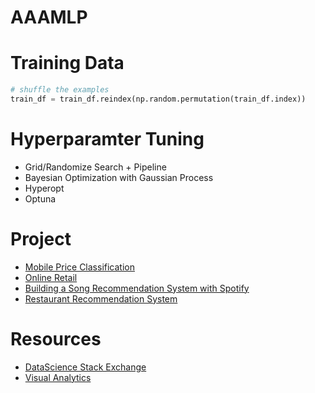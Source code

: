 # AAAMLP

# Training Data

```Python
# shuffle the examples
train_df = train_df.reindex(np.random.permutation(train_df.index))
```

# Hyperparamter Tuning

- Grid/Randomize Search + Pipeline
- Bayesian Optimization with Gaussian Process
- Hyperopt
- Optuna

# Project

- [Mobile Price Classification](https://www.kaggle.com/iabhishekofficial/mobile-price-classification)
- [Online Retail](https://github.com/marcellusruben/Online-Retail-Data-Science)
- [Building a Song Recommendation System with Spotify](https://towardsdatascience.com/part-iii-building-a-song-recommendation-system-with-spotify-cf76b52705e7)
- [Restaurant Recommendation System](https://www.kaggle.com/code/hamedetezadi/restaurant-recommendation-system#Location-Based-Recommendation)

# Resources
- [DataScience Stack Exchange](https://datascience.stackexchange.com/)
- [Visual Analytics](https://isss608-ay2021-22t2.netlify.app/lesson.html?fbclid=IwAR2SDOEkOj0S4RGHl0-t6wgNREGQ6kdar5V1T0H-45OokSedGpKPKdGMs0M)
